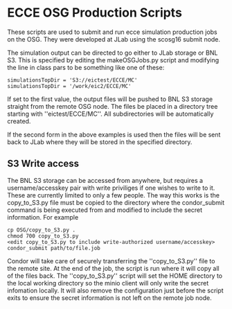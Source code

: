 # ECCE OSG Production Scripts

These scripts are used to submit and run ecce simulation production jobs on
the OSG. They were developed at JLab using the scosg16 submit node. 

The simulation output can be directed to go either to JLab storage or BNL S3. This is specified by editing the makeOSGJobs.py script and modifying the line in class pars to be something like one of these:

    simulationsTopDir = 'S3://eictest/ECCE/MC'
    simulationsTopDir = '/work/eic2/ECCE/MC'

If set to the first value, the output files will be pushed to BNL S3 storage straight from the remote OSG node. The files be placed in a directory tree starting with ''eictest/ECCE/MC''. All subdirectories will be automatically created.

If the second form in the above examples is used then the files will be sent back to JLab where they will be stored in the specified directory.

## S3 Write access
The BNL S3 storage can be accessed from anywhere, but requires a username/accesskey pair with write priviliges if one wishes to write to it. These are currently limited to only a few people. The way this works is the copy_to_S3.py file must be copied to the directory where the condor_submit command is being executed from and modified to include the secret information. For example

    cp OSG/copy_to_S3.py .
    chmod 700 copy_to_S3.py
    <edit copy_to_S3.py to include write-authorized username/accesskey>
    condor_submit path/to/file.job

Condor will take care of securely transferring the ''copy_to_S3.py'' file to the remote site. At the end of the job, the script is run where it will copy all of the files back. The ''copy_to_S3.py'' script will set the HOME directory to the local working directory so the minio client will only write the secret infomation locally. It will also remove the configuration just before the script exits to ensure the secret information is not left on the remote job node.
